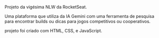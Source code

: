 Projeto da vigésima NLW da RocketSeat. 

Uma plataforma que utiliza da IA Gemini com uma ferramenta de pesquisa para encontrar builds ou dicas para jogos competitivos ou cooperativos.

projeto foi criado com HTML, CSS, e JavaScript.

